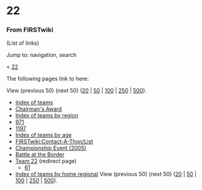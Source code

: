 

# 22

### From FIRSTwiki

(List of links)

Jump to: navigation, search

&lt; [22](/index.php?title=22&redirect=no "22" )  

The following pages link to here:

View (previous 50) (next 50)
([20](/index.php?title=Special:Whatlinkshere/22&limit=20&from=0
"Special:Whatlinkshere/22" ) |
[50](/index.php?title=Special:Whatlinkshere/22&limit=50&from=0
"Special:Whatlinkshere/22" ) |
[100](/index.php?title=Special:Whatlinkshere/22&limit=100&from=0
"Special:Whatlinkshere/22" ) |
[250](/index.php?title=Special:Whatlinkshere/22&limit=250&from=0
"Special:Whatlinkshere/22" ) |
[500](/index.php?title=Special:Whatlinkshere/22&limit=500&from=0
"Special:Whatlinkshere/22" )).

  * [Index of teams](/index.php/Index_of_teams "Index of teams" )
  * [Chairman's Award](/index.php/Chairman%27s_Award "Chairman's Award" )
  * [Index of teams by region](/index.php/Index_of_teams_by_region "Index of teams by region" )
  * [971](/index.php/971 "971" )
  * [1197](/index.php/1197 "1197" )
  * [Index of teams by age](/index.php/Index_of_teams_by_age "Index of teams by age" )
  * [FIRSTwiki:Contact-A-Thon/List](/index.php/FIRSTwiki:Contact-A-Thon/List "FIRSTwiki:Contact-A-Thon/List" )
  * [Championship Event (2005)](/index.php/Championship_Event_%282005%29 "Championship Event \(2005\)" )
  * [Battle at the Border](/index.php/Battle_at_the_Border "Battle at the Border" )
  * [Team 22](/index.php?title=Team_22&redirect=no "Team 22" ) (redirect page) 
    * [61](/index.php/61 "61" )
  * [Index of teams by home regional](/index.php/Index_of_teams_by_home_regional "Index of teams by home regional" )
View (previous 50) (next 50)
([20](/index.php?title=Special:Whatlinkshere/22&limit=20&from=0
"Special:Whatlinkshere/22" ) |
[50](/index.php?title=Special:Whatlinkshere/22&limit=50&from=0
"Special:Whatlinkshere/22" ) |
[100](/index.php?title=Special:Whatlinkshere/22&limit=100&from=0
"Special:Whatlinkshere/22" ) |
[250](/index.php?title=Special:Whatlinkshere/22&limit=250&from=0
"Special:Whatlinkshere/22" ) |
[500](/index.php?title=Special:Whatlinkshere/22&limit=500&from=0
"Special:Whatlinkshere/22" )).

